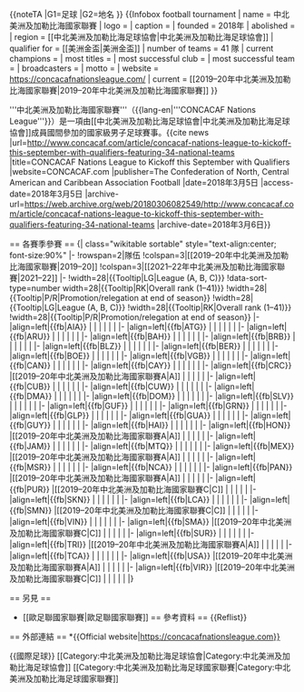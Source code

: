 {{noteTA
|G1=足球
|G2=地名
}}
{{Infobox football tournament
| name                 = 中北美洲及加勒比海國家聯賽
| logo                 = 
| caption              = 
| founded              = 2018年
| abolished            =
| region               = [[中北美洲及加勒比海足球協會|中北美洲及加勒比海足球協會]]
| qualifier for        = [[美洲金盃|美洲金盃]]
| number of teams      = 41 隊
| current champions    = 
| most titles          = 
| most successful club =
| most successful team =
| broadcasters         = 
| motto                = 
| website              = https://concacafnationsleague.com/
| current              = [[2019–20年中北美洲及加勒比海國家聯賽|2019–20年中北美洲及加勒比海國家聯賽]]
}}

'''中北美洲及加勒比海國家聯賽'''（{{lang-en|'''CONCACAF Nations League'''}}）是一項由[[中北美洲及加勒比海足球協會|中北美洲及加勒比海足球協會]]成員國間參加的國家級男子足球賽事。<ref name="qualifiers">{{cite news |url=http://www.concacaf.com/article/concacaf-nations-league-to-kickoff-this-september-with-qualifiers-featuring-34-national-teams |title=CONCACAF Nations League to Kickoff this September with Qualifiers |website=CONCACAF.com |publisher=The Confederation of North, Central American and Caribbean Association Football |date=2018年3月5日 |access-date=2018年3月5日 |archive-url=https://web.archive.org/web/20180306082549/http://www.concacaf.com/article/concacaf-nations-league-to-kickoff-this-september-with-qualifiers-featuring-34-national-teams |archive-date=2018年3月6日}}</ref>

== 各賽季參賽 ==
{| class="wikitable sortable" style="text-align:center; font-size:90%"
|-
!rowspan=2|隊伍
!colspan=3|[[2019–20年中北美洲及加勒比海國家聯賽|2019–20]]
!colspan=3|[[2021–22年中北美洲及加勒比海國家聯賽|2021–22]]
|-
!width=28|{{Tooltip|LG|League (A, B, C)}}
!data-sort-type=number width=28|{{Tooltip|RK|Overall rank (1–41)}}
!width=28|{{Tooltip|P/R|Promotion/relegation at end of season}}
!width=28|{{Tooltip|LG|League (A, B, C)}}
!width=28|{{Tooltip|RK|Overall rank (1–41)}}
!width=28|{{Tooltip|P/R|Promotion/relegation at end of season}}
|-
|align=left|{{fb|AIA}}
|
|
|
|
|
|
|-
|align=left|{{fb|ATG}}
|
|
|
|
|
|
|-
|align=left|{{fb|ARU}}
|
|
|
|
|
|
|-
|align=left|{{fb|BAH}}
|
|
|
|
|
|
|-
|align=left|{{fb|BRB}}
|
|
|
|
|
|
|-
|align=left|{{fb|BLZ}}
|
|
|
|
|
|
|-
|align=left|{{fb|BER}}
|
|
|
|
|
|
|-
|align=left|{{fb|BOE}}
|
|
|
|
|
|
|-
|align=left|{{fb|VGB}}
|
|
|
|
|
|
|-
|align=left|{{fb|CAN}}
|
|
|
|
|
|
|-
|align=left|{{fb|CAY}}
|
|
|
|
|
|
|-
|align=left|{{fb|CRC}}
|[[2019–20年中北美洲及加勒比海國家聯賽A|A]]
|
|
|
|
|
|-
|align=left|{{fb|CUB}}
|
|
|
|
|
|
|-
|align=left|{{fb|CUW}}
|
|
|
|
|
|
|-
|align=left|{{fb|DMA}}
|
|
|
|
|
|
|-
|align=left|{{fb|DOM}}
|
|
|
|
|
|
|-
|align=left|{{fb|SLV}}
|
|
|
|
|
|
|-
|align=left|{{fb|GUF}}
|
|
|
|
|
|
|-
|align=left|{{fb|GRN}}
|
|
|
|
|
|
|-
|align=left|{{fb|GLP}}
|
|
|
|
|
|
|-
|align=left|{{fb|GUA}}
|
|
|
|
|
|
|-
|align=left|{{fb|GUY}}
|
|
|
|
|
|
|-
|align=left|{{fb|HAI}}
|
|
|
|
|
|
|-
|align=left|{{fb|HON}}
|[[2019–20年中北美洲及加勒比海國家聯賽A|A]]
|
|
|
|
|
|-
|align=left|{{fb|JAM}}
|
|
|
|
|
|
|-
|align=left|{{fb|MTQ}}
|
|
|
|
|
|
|-
|align=left|{{fb|MEX}}
|[[2019–20年中北美洲及加勒比海國家聯賽A|A]]
|
|
|
|
|
|-
|align=left|{{fb|MSR}}
|
|
|
|
|
|
|-
|align=left|{{fb|NCA}}
|
|
|
|
|
|
|-
|align=left|{{fb|PAN}}
|[[2019–20年中北美洲及加勒比海國家聯賽A|A]]
|
|
|
|
|
|-
|align=left|{{fb|PUR}}
|[[2019–20年中北美洲及加勒比海國家聯賽C|C]]
|
|
|
|
|
|-
|align=left|{{fb|SKN}}
|
|
|
|
|
|
|-
|align=left|{{fb|LCA}}
|
|
|
|
|
|
|-
|align=left|{{fb|SMN}}
|[[2019–20年中北美洲及加勒比海國家聯賽C|C]]
|
|
|
|
|
|-
|align=left|{{fb|VIN}}
|
|
|
|
|
|
|-
|align=left|{{fb|SMA}}
|[[2019–20年中北美洲及加勒比海國家聯賽C|C]]
|
|
|
|
|
|-
|align=left|{{fb|SUR}}
|
|
|
|
|
|
|-
|align=left|{{fb|TRI}}
|[[2019–20年中北美洲及加勒比海國家聯賽A|A]]
|
|
|
|
|
|-
|align=left|{{fb|TCA}}
|
|
|
|
|
|
|-
|align=left|{{fb|USA}}
|[[2019–20年中北美洲及加勒比海國家聯賽A|A]]
|
|
|
|
|
|-
|align=left|{{fb|VIR}}
|[[2019–20年中北美洲及加勒比海國家聯賽C|C]]
|
|
|
|
|
|}

== 另見 ==
* [[歐足聯國家聯賽|歐足聯國家聯賽]]
== 參考資料 ==
{{Reflist}}

== 外部連結 ==
*{{Official website|https://concacafnationsleague.com}}

{{國際足球}}
[[Category:中北美洲及加勒比海足球協會|Category:中北美洲及加勒比海足球協會]]
[[Category:中北美洲及加勒比海足球國家聯賽|Category:中北美洲及加勒比海足球國家聯賽]]